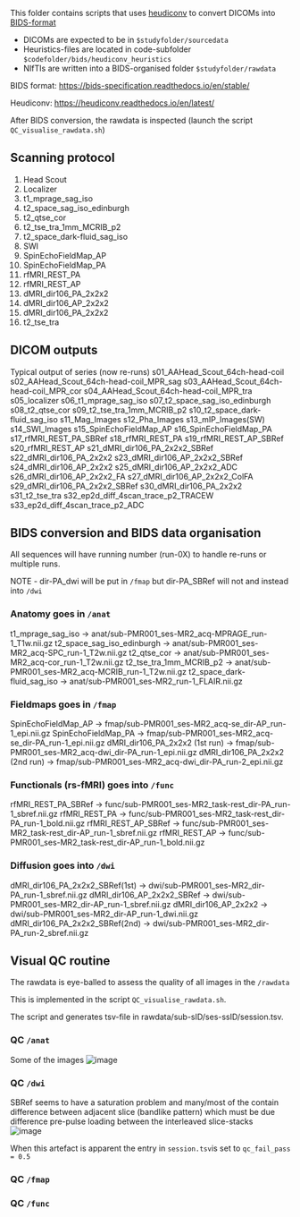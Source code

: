 This folder contains scripts that uses [heudiconv](https://heudiconv.readthedocs.io/en/latest/) to convert DICOMs into [BIDS-format](https://bids-specification.readthedocs.io/en/stable/)

- DICOMs are expected to be in `$studyfolder/sourcedata`
- Heuristics-files are located in code-subfolder `$codefolder/bids/heudiconv_heuristics`
- NIfTIs are written into a BIDS-organised folder `$studyfolder/rawdata`

BIDS format: https://bids-specification.readthedocs.io/en/stable/

Heudiconv: https://heudiconv.readthedocs.io/en/latest/

After BIDS conversion, the rawdata is inspected (launch the script `QC_visualise_rawdata.sh`)

## Scanning protocol 
1. Head Scout
2. Localizer
3. t1_mprage_sag_iso
4. t2_space_sag_iso_edinburgh
5. t2_qtse_cor
6. t2_tse_tra_1mm_MCRIB_p2
7. t2_space_dark-fluid_sag_iso
8. SWI
9. SpinEchoFieldMap_AP
10. SpinEchoFieldMap_PA
11. rfMRI_REST_PA
12. rfMRI_REST_AP
13. dMRI_dir106_PA_2x2x2
14. dMRI_dir106_AP_2x2x2
15. dMRI_dir106_PA_2x2x2
16. t2_tse_tra

## DICOM outputs
Typical output of series (now re-runs)
s01_AAHead_Scout_64ch-head-coil
s02_AAHead_Scout_64ch-head-coil_MPR_sag
s03_AAHead_Scout_64ch-head-coil_MPR_cor
s04_AAHead_Scout_64ch-head-coil_MPR_tra
s05_localizer
s06_t1_mprage_sag_iso
s07_t2_space_sag_iso_edinburgh
s08_t2_qtse_cor
s09_t2_tse_tra_1mm_MCRIB_p2
s10_t2_space_dark-fluid_sag_iso
s11_Mag_Images
s12_Pha_Images
s13_mIP_Images(SW)
s14_SWI_Images
s15_SpinEchoFieldMap_AP
s16_SpinEchoFieldMap_PA
s17_rfMRI_REST_PA_SBRef
s18_rfMRI_REST_PA
s19_rfMRI_REST_AP_SBRef
s20_rfMRI_REST_AP
s21_dMRI_dir106_PA_2x2x2_SBRef
s22_dMRI_dir106_PA_2x2x2
s23_dMRI_dir106_AP_2x2x2_SBRef
s24_dMRI_dir106_AP_2x2x2
s25_dMRI_dir106_AP_2x2x2_ADC
s26_dMRI_dir106_AP_2x2x2_FA
s27_dMRI_dir106_AP_2x2x2_ColFA
s29_dMRI_dir106_PA_2x2x2_SBRef
s30_dMRI_dir106_PA_2x2x2
s31_t2_tse_tra
s32_ep2d_diff_4scan_trace_p2_TRACEW
s33_ep2d_diff_4scan_trace_p2_ADC

## BIDS conversion and BIDS data organisation
All sequences will have running number (run-0X) to handle re-runs or multiple runs.

NOTE - dir-PA_dwi will be put in `/fmap` but dir-PA_SBRef will not and instead into `/dwi`

### Anatomy goes in `/anat`
t1_mprage_sag_iso		->	anat/sub-PMR001_ses-MR2_acq-MPRAGE_run-1_T1w.nii.gz
t2_space_sag_iso_edinburgh	->	anat/sub-PMR001_ses-MR2_acq-SPC_run-1_T2w.nii.gz
t2_qtse_cor			->	anat/sub-PMR001_ses-MR2_acq-cor_run-1_T2w.nii.gz
t2_tse_tra_1mm_MCRIB_p2		->	anat/sub-PMR001_ses-MR2_acq-MCRIB_run-1_T2w.nii.gz
t2_space_dark-fluid_sag_iso	->	anat/sub-PMR001_ses-MR2_run-1_FLAIR.nii.gz

### Fieldmaps goes in `/fmap`
SpinEchoFieldMap_AP		->	fmap/sub-PMR001_ses-MR2_acq-se_dir-AP_run-1_epi.nii.gz
SpinEchoFieldMap_PA		->	fmap/sub-PMR001_ses-MR2_acq-se_dir-PA_run-1_epi.nii.gz
dMRI_dir106_PA_2x2x2 (1st run)	->	fmap/sub-PMR001_ses-MR2_acq-dwi_dir-PA_run-1_epi.nii.gz
dMRI_dir106_PA_2x2x2 (2nd run)	->	fmap/sub-PMR001_ses-MR2_acq-dwi_dir-PA_run-2_epi.nii.gz

### Functionals (rs-fMRI) goes into `/func`
rfMRI_REST_PA_SBRef		->	func/sub-PMR001_ses-MR2_task-rest_dir-PA_run-1_sbref.nii.gz
rfMRI_REST_PA			->	func/sub-PMR001_ses-MR2_task-rest_dir-PA_run-1_bold.nii.gz
rfMRI_REST_AP_SBRef		->	func/sub-PMR001_ses-MR2_task-rest_dir-AP_run-1_sbref.nii.gz
rfMRI_REST_AP			->	func/sub-PMR001_ses-MR2_task-rest_dir-AP_run-1_bold.nii.gz

### Diffusion goes into `/dwi`
dMRI_dir106_PA_2x2x2_SBRef(1st)	->	dwi/sub-PMR001_ses-MR2_dir-PA_run-1_sbref.nii.gz
dMRI_dir106_AP_2x2x2_SBRef	->	dwi/sub-PMR001_ses-MR2_dir-AP_run-1_sbref.nii.gz
dMRI_dir106_AP_2x2x2		->	dwi/sub-PMR001_ses-MR2_dir-AP_run-1_dwi.nii.gz
dMRI_dir106_PA_2x2x2_SBRef(2nd)	->	dwi/sub-PMR001_ses-MR2_dir-PA_run-2_sbref.nii.gz


## Visual QC routine
The rawdata is eye-balled to assess the quality of all images in the `/rawdata`

This is implemented in the script `QC_visualise_rawdata.sh`.

The script and generates tsv-file in rawdata/sub-sID/ses-ssID/session.tsv.
### QC `/anat`

Some of the images
![image](https://user-images.githubusercontent.com/20419258/145401959-1ef76730-9231-4819-9331-a29d7e7b63ed.png)

### QC `/dwi`

SBRef seems to have a saturation problem and many/most of the contain difference between adjacent slice (bandlike pattern) which must be due difference pre-pulse loading between the interleaved slice-stacks  
![image](https://user-images.githubusercontent.com/20419258/145405106-a936af6d-7509-41e2-95de-e45f8a8111be.png)

When this artefact is apparent the entry in `session.tsv`is set to `qc_fail_pass = 0.5`

### QC `/fmap`


### QC `/func`
